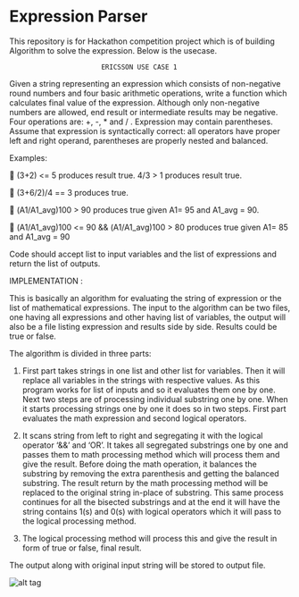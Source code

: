 # Expression Parser
This repository is for Hackathon competition project which is of building Algorithm to solve the expression. Below is the usecase.

                           ERICSSON USE CASE 1

Given a string representing an expression which consists of non-negative round numbers and four basic arithmetic operations, 
write a function which calculates final value of the expression. 
Although only non-negative numbers are allowed, end result or intermediate results may be negative. 
Four operations are: +, -, * and / . Expression may contain parentheses. 
Assume that expression is syntactically correct: all operators have proper left and right operand, parentheses are properly nested 
and balanced.

Examples:

	(3+2) <= 5 produces result true. 4/3 > 1 produces result true. 

	(3+6/2)/4 == 3 produces true. 

	(A1/A1_avg)100 > 90 produces true given A1= 95 and A1_avg = 90. 

	(A1/A1_avg)100 <= 90 && (A1/A1_avg)100 > 80 produces true given A1= 85 and A1_avg = 90


Code should accept list to input variables and the list of expressions and return the list of outputs.

IMPLEMENTATION :

 This is basically an algorithm for evaluating the string of expression or the list of mathematical expressions. The input to the algorithm can be two files, one having all expressions and other having list of variables, the output will also be a file listing expression and results side by side. Results could be true or false. 
 
The algorithm is divided in three parts:

1.	First part takes strings in one list and other list for variables. Then it will replace all variables in the strings with respective values. As this program works for list of inputs and so it evaluates them one by one.
Next two steps are of processing individual substring one by one. When it starts processing strings one by one it does so in two steps. First part evaluates the math expression and second logical operators. 

2.	It scans string from left to right and segregating it with the logical operator ‘&&’ and ‘OR’. It takes all segregated substrings one by one and passes them to math processing method which will process them and give the result. 
Before doing the math operation, it balances the substring by removing the extra parenthesis and getting the balanced substring. The result return by the math processing method will be replaced to the original string in-place of substring.
This same process continues for all the bisected substrings and at the end it will have the string contains 1(s) and 0(s) with logical operators which it will pass to the logical processing method.

3.	The logical processing method will process this and give the result in form of true or false, final result.

The output along with original input string will be stored to output file.

![alt tag](https://raw.githubusercontent.com/username/projectname/branch/path/to/img.png)









  
